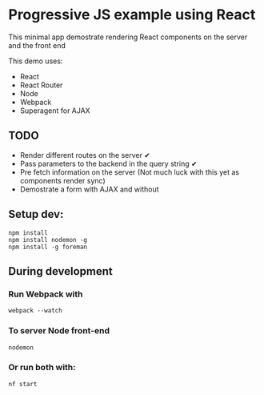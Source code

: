 Progressive JS example using React
=====================

This minimal app demostrate rendering React components on the server and the front end

This demo uses:

- React
- React Router
- Node
- Webpack
- Superagent for AJAX

## TODO

- Render different routes on the server ✔
- Pass parameters to the backend in the query string ✔
- Pre fetch information on the server (Not much luck with this yet as components render sync)
- Demostrate a form with AJAX and without

## Setup dev:

```
npm install
npm install nodemon -g
npm install -g foreman
```

## During development

### Run Webpack with

```
webpack --watch
```

### To server Node front-end

```
nodemon
```

### Or run both with:

```
nf start
```




